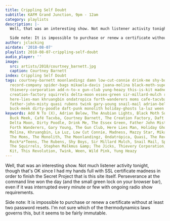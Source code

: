 ```yaml
---
title: Crippling Self Doubt
subtitle: KAFM Grand Junction, 9pm - 12am
category: playlists
description: |-
  Well, that was an interesting show. Not much listener activity tonight, though that's OK since I had my hands full with SSL certificate madness in order to finish the Secret Project that is this site itself. Perseverance at the command line won the day (and the small green lock on your browser bar), even if it was interrupted every minute or few with ongoing radio show requirements.

  Side note: It is impossible to purchase or renew a certificate without at least two password resets. I'm not sure which of the thermodynamics laws governs this, but it seems to be fairly immutable.
author: jclacking
airdate: '2018-08-07'
playlist: 2018-08-07-crippling-self-doubt
audio_player: ''
image:
  src: artists/2018/courtney_barnett.jpg
  caption: Courtney Barnett
index: Crippling Self Doubt
tags: courtney-barnett moonlandingz damn low-cut-connie drink-me shy-boys femi-kuti
  record-company spider-bags mikaela-davis juana-molina black-moth-super-rainbow wild-pink
  thievery-corporation add-n-to-x gun-club yung-heazy this-is-kit madness anubian-lights
  creation-factory squirrels delta-moon essex-green sir-millard-mulch rock-a-teens
  here-lies-man khruangbin ondatropica forth-wanderers moms cafe-tacvba mazzy-star
  father-john-misty quasi rubens twink gary-young snail-mail adrian-belew stephen-malkmus-jicks
  buck-meek dirty-poodle daft-punk monolith holiday-ghosts la-luz ween this-revolution
keywords: Add N To (X), Adrian Belew, The Anubian Lights, Black Moth Super Rainbow,
  Buck Meek, Café Tacvba, Courtney Barnett, The Creation Factory, Daft Punk, Damn,
  Delta Moon, Dirty Poodle, Drink Me, The Essex Green, Father John Misty, Femi Kuti,
  Forth Wanderers, Gary Young, The Gun Club, Here Lies Man, Holiday Ghosts, Juana
  Molina, Khruangbin, La Luz, Low Cut Connie, Madness, Mazzy Star, Mikaela Davis,
  The Moms, The Monolith, The Moonlandingz, Ondatrópica, Quasi, The Record Company,
  Rock*a*Teens, The Rubens, Shy Boys, Sir Millard Mulch, Snail Mail, Spider Bags,
  The Squirrels, Stephen Malkmus &amp; The Jicks, Thievery Corporation, This Is The
  Kit, This Revolution, Twink, Ween, Wild Pink, Yung Heazy
---
```

Well, that was an interesting show. Not much listener activity tonight, though that's OK since I had my hands full with SSL certificate madness in order to finish the Secret Project that is this site itself. Perseverance at the command line won the day (and the small green lock on your browser bar), even if it was interrupted every minute or few with ongoing radio show requirements.

Side note: It is impossible to purchase or renew a certificate without at least two password resets. I'm not sure which of the thermodynamics laws governs this, but it seems to be fairly immutable.
